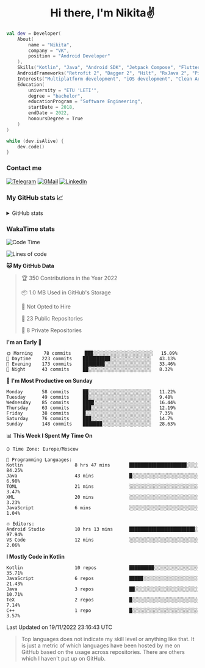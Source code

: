 <h1 align="center">
Hi there, I'm Nikita✌️
</h1>

```kotlin
val dev = Developer(
    About(
        name = "Nikita",
        company = "VK",
        position = "Android Developer"
    ),
    Skills("Kotlin", "Java", "Android SDK", "Jetpack Compose", "Flutter", "KMM"),
    AndroidFrameworks("Retrofit 2", "Dagger 2", "Hilt", "RxJava 2", "Picasso", "Kotlin Coroutines"),
    Interests("Multiplatform development", "iOS development", "Clean Architecture"),
    Education(
        university = "ETU 'LETI'",
        degree = "bachelor",
        educationProgram = "Software Engineering",
        startDate = 2018,
        endDate = 2022,
        honoursDegree = True
    )
)

while (dev.isAlive) {
    dev.code()
}
```

### Contact me

[![Telegram](https://img.shields.io/badge/Telegram-white?style=for-the-badge&logo=telegram&logoColor=29e9ea)](https://t.me/po4yka)
[![GMail](https://img.shields.io/badge/Gmail-white?style=for-the-badge&logo=gmail&logoColor=d14836)](mailto:pochaev.nik@gmail.com)
[![LinkedIn](https://img.shields.io/badge/linkedin%20-white.svg?&style=for-the-badge&logo=linkedin&logoColor=%230077B5)](https://www.linkedin.com/in/nikita-pochaev-415b5a1a1)

### My GitHub stats 📈

<details>
  <summary>GitHub stats</summary>
  <p align="center">
    <img src="https://github-readme-stats.vercel.app/api?username=po4yka&show_icons=true&theme=dark" />
  </p>
</details>

### WakaTime stats

<!--START_SECTION:waka-->
![Code Time](http://img.shields.io/badge/Code%20Time-3%2C375%20hrs%2045%20mins-blue)

![Lines of code](https://img.shields.io/badge/From%20Hello%20World%20I%27ve%20Written-1%20Million%20lines%20of%20code-blue)

**🐱 My GitHub Data** 

> 🏆 350 Contributions in the Year 2022
 > 
> 📦 1.0 MB Used in GitHub's Storage 
 > 
> 🚫 Not Opted to Hire
 > 
> 📜 23 Public Repositories 
 > 
> 🔑 8 Private Repositories  
 > 
**I'm an Early 🐤** 

```text
🌞 Morning    78 commits     ███░░░░░░░░░░░░░░░░░░░░░░   15.09% 
🌆 Daytime    223 commits    ██████████░░░░░░░░░░░░░░░   43.13% 
🌃 Evening    173 commits    ████████░░░░░░░░░░░░░░░░░   33.46% 
🌙 Night      43 commits     ██░░░░░░░░░░░░░░░░░░░░░░░   8.32%

```
📅 **I'm Most Productive on Sunday** 

```text
Monday       58 commits     ██░░░░░░░░░░░░░░░░░░░░░░░   11.22% 
Tuesday      49 commits     ██░░░░░░░░░░░░░░░░░░░░░░░   9.48% 
Wednesday    85 commits     ████░░░░░░░░░░░░░░░░░░░░░   16.44% 
Thursday     63 commits     ███░░░░░░░░░░░░░░░░░░░░░░   12.19% 
Friday       38 commits     █░░░░░░░░░░░░░░░░░░░░░░░░   7.35% 
Saturday     76 commits     ███░░░░░░░░░░░░░░░░░░░░░░   14.7% 
Sunday       148 commits    ███████░░░░░░░░░░░░░░░░░░   28.63%

```


📊 **This Week I Spent My Time On** 

```text
⌚︎ Time Zone: Europe/Moscow

💬 Programming Languages: 
Kotlin                   8 hrs 47 mins       █████████████████████░░░░   84.25% 
Java                     43 mins             █░░░░░░░░░░░░░░░░░░░░░░░░   6.98% 
TOML                     21 mins             ░░░░░░░░░░░░░░░░░░░░░░░░░   3.47% 
XML                      20 mins             ░░░░░░░░░░░░░░░░░░░░░░░░░   3.23% 
JavaScript               6 mins              ░░░░░░░░░░░░░░░░░░░░░░░░░   1.04%

🔥 Editors: 
Android Studio           10 hrs 13 mins      ████████████████████████░   97.94% 
VS Code                  12 mins             ░░░░░░░░░░░░░░░░░░░░░░░░░   2.06%

```

**I Mostly Code in Kotlin** 

```text
Kotlin                   10 repos            █████████░░░░░░░░░░░░░░░░   35.71% 
JavaScript               6 repos             █████░░░░░░░░░░░░░░░░░░░░   21.43% 
Java                     3 repos             ██░░░░░░░░░░░░░░░░░░░░░░░   10.71% 
TeX                      2 repos             █░░░░░░░░░░░░░░░░░░░░░░░░   7.14% 
C++                      1 repo              █░░░░░░░░░░░░░░░░░░░░░░░░   3.57%

```



 Last Updated on 19/11/2022 23:16:43 UTC
<!--END_SECTION:waka-->

> Top languages does not indicate my skill level or anything like that. It is just a metric of which languages have been hosted by me on GitHub based on the usage across repositories. There are others which I haven't put up on GitHub.
